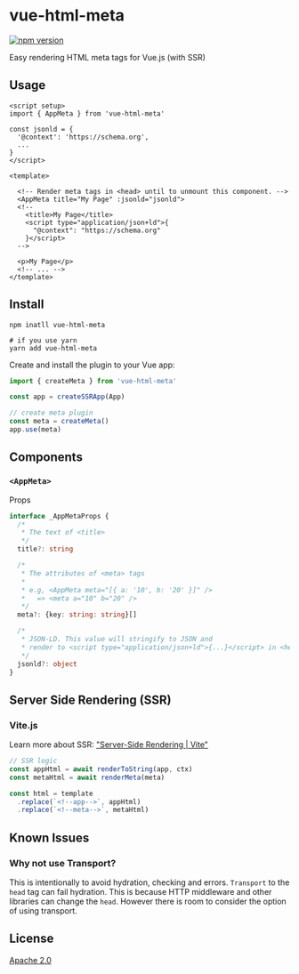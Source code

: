 # vue-html-meta

[![npm version](https://badge.fury.io/js/vue-html-meta.svg)](https://badge.fury.io/js/vue-html-meta)

Easy rendering HTML meta tags for Vue.js (with SSR)

## Usage

```vue
<script setup>
import { AppMeta } from 'vue-html-meta'

const jsonld = {
  '@context': 'https://schema.org',
  ...
}
</script>

<template>

  <!-- Render meta tags in <head> until to unmount this component. -->
  <AppMeta title="My Page" :jsonld="jsonld">
  <!--
    <title>My Page</title>
    <script type="application/json+ld">{
      "@context": "https://schema.org"
    }</script>
  -->

  <p>My Page</p>
  <!-- ... -->
</template>
```

## Install

```
npm inatll vue-html-meta

# if you use yarn
yarn add vue-html-meta
```

Create and install the plugin to your Vue app:

```js
import { createMeta } from 'vue-html-meta'

const app = createSSRApp(App)

// create meta plugin
const meta = createMeta()
app.use(meta)
```

## Components

### `<AppMeta>`

Props

```typescript
interface _AppMetaProps {
  /*
   * The text of <title>
   */
  title?: string

  /*
   * The attributes of <meta> tags
   *
   * e.g, <AppMeta meta="[{ a: '10', b: '20' }]" />
   *   => <meta a="10" b="20" />
   */
  meta?: {key: string: string}[]

  /*
   * JSON-LD. This value will stringify to JSON and
   * render to <script type="application/json+ld">{...}</script> in <head>
   */
  jsonld?: object
}
```

## Server Side Rendering (SSR)

### Vite.js

Learn more about SSR: ["Server-Side Rendering | Vite"](https://vitejs.dev/guide/ssr.html)

```js
// SSR logic
const appHtml = await renderToString(app, ctx)
const metaHtml = await renderMeta(meta)

const html = template
  .replace(`<!--app-->`, appHtml)
  .replace(`<!--meta-->`, metaHtml)
```

## Known Issues

### Why not use Transport?

This is intentionally to avoid hydration, checking and errors.
`Transport` to the` head` tag can fail hydration.
This is because HTTP middleware and other libraries can change the `head`.
However there is room to consider the option of using transport.

## License

[Apache 2.0](./LICENSE)
